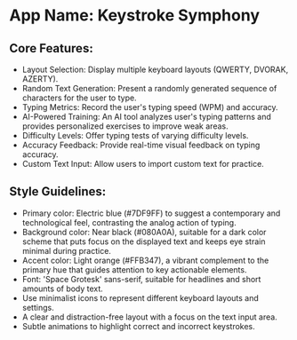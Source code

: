 # **App Name**: Keystroke Symphony

## Core Features:

- Layout Selection: Display multiple keyboard layouts (QWERTY, DVORAK, AZERTY).
- Random Text Generation: Present a randomly generated sequence of characters for the user to type.
- Typing Metrics: Record the user's typing speed (WPM) and accuracy.
- AI-Powered Training: An AI tool analyzes user's typing patterns and provides personalized exercises to improve weak areas.
- Difficulty Levels: Offer typing tests of varying difficulty levels.
- Accuracy Feedback: Provide real-time visual feedback on typing accuracy.
- Custom Text Input: Allow users to import custom text for practice.

## Style Guidelines:

- Primary color: Electric blue (#7DF9FF) to suggest a contemporary and technological feel, contrasting the analog action of typing.
- Background color: Near black (#080A0A), suitable for a dark color scheme that puts focus on the displayed text and keeps eye strain minimal during practice.
- Accent color: Light orange (#FFB347), a vibrant complement to the primary hue that guides attention to key actionable elements.
- Font: 'Space Grotesk' sans-serif, suitable for headlines and short amounts of body text.
- Use minimalist icons to represent different keyboard layouts and settings.
- A clear and distraction-free layout with a focus on the text input area.
- Subtle animations to highlight correct and incorrect keystrokes.